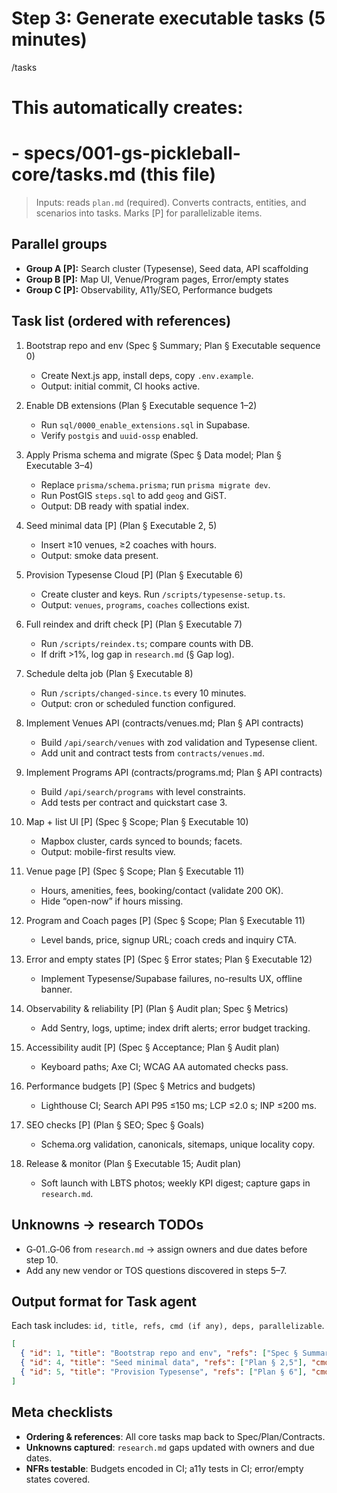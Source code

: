 # Step 3: Generate executable tasks (5 minutes)
/tasks

# This automatically creates:
# - specs/001-gs-pickleball-core/tasks.md (this file)

> Inputs: reads `plan.md` (required). Converts contracts, entities, and scenarios into tasks. Marks [P] for parallelizable items.

## Parallel groups
- **Group A [P]:** Search cluster (Typesense), Seed data, API scaffolding
- **Group B [P]:** Map UI, Venue/Program pages, Error/empty states
- **Group C [P]:** Observability, A11y/SEO, Performance budgets

## Task list (ordered with references)

1. Bootstrap repo and env (Spec § Summary; Plan § Executable sequence 0)  
   - Create Next.js app, install deps, copy `.env.example`.  
   - Output: initial commit, CI hooks active.

2. Enable DB extensions (Plan § Executable sequence 1–2)  
   - Run `sql/0000_enable_extensions.sql` in Supabase.  
   - Verify `postgis` and `uuid-ossp` enabled.

3. Apply Prisma schema and migrate (Spec § Data model; Plan § Executable 3–4)  
   - Replace `prisma/schema.prisma`; run `prisma migrate dev`.  
   - Run PostGIS `steps.sql` to add `geog` and GiST.  
   - Output: DB ready with spatial index.

4. Seed minimal data [P] (Plan § Executable 2, 5)  
   - Insert ≥10 venues, ≥2 coaches with hours.  
   - Output: smoke data present.

5. Provision Typesense Cloud [P] (Plan § Executable 6)  
   - Create cluster and keys. Run `/scripts/typesense-setup.ts`.  
   - Output: `venues`, `programs`, `coaches` collections exist.

6. Full reindex and drift check [P] (Plan § Executable 7)  
   - Run `/scripts/reindex.ts`; compare counts with DB.  
   - If drift >1%, log gap in `research.md` (§ Gap log).

7. Schedule delta job (Plan § Executable 8)  
   - Run `/scripts/changed-since.ts` every 10 minutes.  
   - Output: cron or scheduled function configured.

8. Implement Venues API (contracts/venues.md; Plan § API contracts)  
   - Build `/api/search/venues` with zod validation and Typesense client.  
   - Add unit and contract tests from `contracts/venues.md`.

9. Implement Programs API (contracts/programs.md; Plan § API contracts)  
   - Build `/api/search/programs` with level constraints.  
   - Add tests per contract and quickstart case 3.

10. Map + list UI [P] (Spec § Scope; Plan § Executable 10)  
    - Mapbox cluster, cards synced to bounds; facets.  
    - Output: mobile-first results view.

11. Venue page [P] (Spec § Scope; Plan § Executable 11)  
    - Hours, amenities, fees, booking/contact (validate 200 OK).  
    - Hide “open-now” if hours missing.

12. Program and Coach pages [P] (Spec § Scope; Plan § Executable 11)  
    - Level bands, price, signup URL; coach creds and inquiry CTA.

13. Error and empty states [P] (Spec § Error states; Plan § Executable 12)  
    - Implement Typesense/Supabase failures, no-results UX, offline banner.

14. Observability & reliability [P] (Plan § Audit plan; Spec § Metrics)  
    - Add Sentry, logs, uptime; index drift alerts; error budget tracking.

15. Accessibility audit [P] (Spec § Acceptance; Plan § Audit plan)  
    - Keyboard paths; Axe CI; WCAG AA automated checks pass.

16. Performance budgets [P] (Spec § Metrics and budgets)  
    - Lighthouse CI; Search API P95 ≤150 ms; LCP ≤2.0 s; INP ≤200 ms.

17. SEO checks [P] (Plan § SEO; Spec § Goals)  
    - Schema.org validation, canonicals, sitemaps, unique locality copy.

18. Release & monitor (Plan § Executable 15; Audit plan)  
    - Soft launch with LBTS photos; weekly KPI digest; capture gaps in `research.md`.

## Unknowns → research TODOs
- G‑01..G‑06 from `research.md` → assign owners and due dates before step 10.  
- Add any new vendor or TOS questions discovered in steps 5–7.

## Output format for Task agent
Each task includes: `id, title, refs, cmd (if any), deps, parallelizable`.

```json
[
  { "id": 1, "title": "Bootstrap repo and env", "refs": ["Spec § Summary", "Plan § 0"], "cmd": "npx create-next-app ...", "deps": [], "parallelizable": false },
  { "id": 4, "title": "Seed minimal data", "refs": ["Plan § 2,5"], "cmd": "node scripts/seed.js", "deps": [3], "parallelizable": true },
  { "id": 5, "title": "Provision Typesense", "refs": ["Plan § 6"], "cmd": "tsx scripts/typesense-setup.ts", "deps": [3], "parallelizable": true }
]
```

## Meta checklists
- **Ordering & references**: All core tasks map back to Spec/Plan/Contracts.  
- **Unknowns captured**: `research.md` gaps updated with owners and due dates.  
- **NFRs testable**: Budgets encoded in CI; a11y tests in CI; error/empty states covered.
